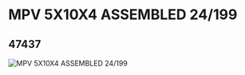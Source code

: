 # MPV 5X10X4 ASSEMBLED 24/199
## 47437
![MPV 5X10X4 ASSEMBLED 24/199](https://lc-www-live-s.legocdn.com/media/bricks/5/2/4259636.jpg)